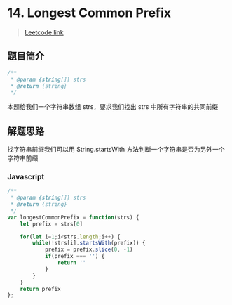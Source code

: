 # 14. Longest Common Prefix

> [Leetcode link](https://leetcode.com/problems/longest-common-prefix)

## 题目简介

```js
/**
 * @param {string[]} strs
 * @return {string}
 */
```

本题给我们一个字符串数组 strs，要求我们找出 strs 中所有字符串的共同前缀

## 解题思路

找字符串前缀我们可以用 String.startsWith 方法判断一个字符串是否为另外一个字符串前缀

### Javascript

```javascript
/**
 * @param {string[]} strs
 * @return {string}
 */
var longestCommonPrefix = function(strs) {
    let prefix = strs[0]

    for(let i=1;i<strs.length;i++) {
        while(!strs[i].startsWith(prefix)) {
            prefix = prefix.slice(0, -1)
            if(prefix === '') {
                return ''
            }
        }
    }
    return prefix
};
```